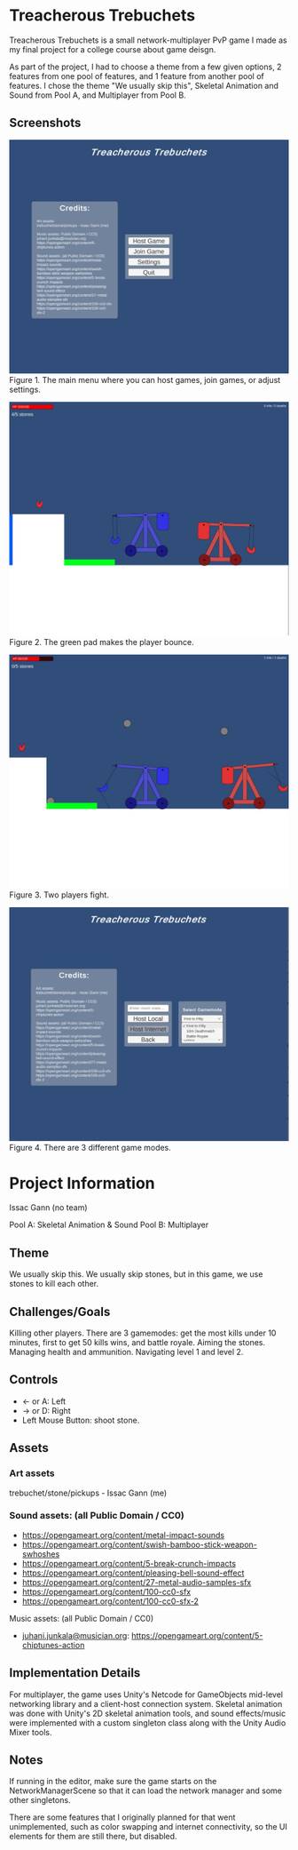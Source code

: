 # Treacherous Trebuchets
Treacherous Trebuchets is a small network-multiplayer PvP game I made as my final project for a college course about game deisgn.

As part of the project, I had to choose a theme from a few given options, 2 features from one pool of features, and 1 feature from another pool of features. I chose the theme "We usually skip this", Skeletal Animation and Sound from Pool A, and Multiplayer from Pool B.

## Screenshots
![ScreenShot](ttscreenshots/screenshot1.jpg)
Figure 1. The main menu where you can host games, join games, or adjust settings.

![ScreenShot](ttscreenshots/screenshot2.jpg)
Figure 2. The green pad makes the player bounce.

![ScreenShot](ttscreenshots/screenshot3.jpg)
Figure 3. Two players fight.

![ScreenShot](ttscreenshots/screenshot5.jpg)
Figure 4. There are 3 different game modes.

# Project Information
Issac Gann (no team)

Pool A: Skeletal Animation & Sound
Pool B: Multiplayer

## Theme
We usually skip this. We usually skip stones, but in this game, we use stones to kill each other.

## Challenges/Goals
Killing other players. There are 3 gamemodes: get the most kills under 10 minutes, first to get 50 kills wins, and battle royale.
Aiming the stones.
Managing health and ammunition.
Navigating level 1 and level 2.

## Controls
- <- or A: Left
- -> or D: Right
- Left Mouse Button: shoot stone.

## Assets

### Art assets
trebuchet/stone/pickups - Issac Gann (me)

### Sound assets: (all Public Domain / CC0)
- https://opengameart.org/content/metal-impact-sounds
- https://opengameart.org/content/swish-bamboo-stick-weapon-swhoshes
- https://opengameart.org/content/5-break-crunch-impacts
- https://opengameart.org/content/pleasing-bell-sound-effect
- https://opengameart.org/content/27-metal-audio-samples-sfx
- https://opengameart.org/content/100-cc0-sfx
- https://opengameart.org/content/100-cc0-sfx-2

Music assets: (all Public Domain / CC0)
- juhani.junkala@musician.org: https://opengameart.org/content/5-chiptunes-action

## Implementation Details
For multiplayer, the game uses Unity's Netcode for GameObjects mid-level networking library and a client-host connection system. Skeletal animation was done with Unity's 2D skeletal animation tools, and sound effects/music were implemented with a custom singleton class along with the Unity Audio Mixer tools.

## Notes
If running in the editor, make sure the game starts on the NetworkManagerScene so that it can load the network manager and some other singletons.

There are some features that I originally planned for that went unimplemented, such as color swapping and internet connectivity, so the UI elements for them are still there, but disabled.
